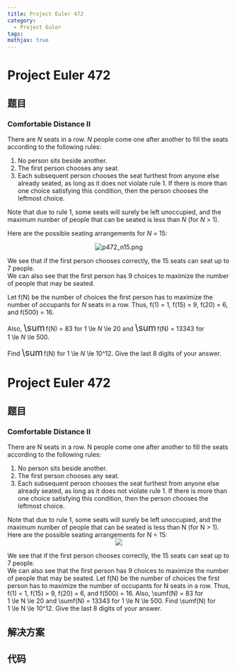 ```yaml
---
title: Project Euler 472
category:
  - Project Euler
tags:
mathjax: true
---
```

<escape><!-- more --></escape>
    
# Project Euler 472
## 题目
### Comfortable Distance II


There are <var>N</var> seats in a row. <var>N</var> people come one after another to fill the seats according to the following rules:
<ol><li>No person sits beside another.</li>
<li>The first person chooses any seat.</li>
<li>Each subsequent person chooses the seat furthest from anyone else already seated, as long as it does not violate rule 1. If there is more than one choice satisfying this condition, then the person chooses the leftmost choice.</li>
</ol>Note that due to rule 1, some seats will surely be left unoccupied, and the maximum number of people that can be seated is less than <var>N</var> (for <var>N</var> > 1).

Here are the possible seating arrangements for <var>N</var> = 15:
<p align="center"><img src="project/images/p472_n15.png" class="dark_img" alt="p472_n15.png" />


We see that if the first person chooses correctly, the 15 seats can seat up to 7 people.<br />
We can also see that the first person has 9 choices to maximize the number of people that may be seated.

Let f(N) be the number of choices the first person has to maximize the number of occupants for <var>N</var> seats in a row. Thus, f(1) = 1, f(15) = 9, f(20) = 6, and f(500) = 16.

Also, <span style="font-size:larger;"><span style="font-size:larger;">\sum</span></span> f(N) = 83 for 1 \le <var>N</var> \le 20 and  <span style="font-size:larger;"><span style="font-size:larger;">\sum</span></span> f(N) = 13343 for 1 \le <var>N</var> \le 500.

Find <span style="font-size:larger;"><span style="font-size:larger;">\sum</span></span> f(N) for 1 \le <var>N</var> \le 10^12. Give the last 8 digits of your answer.



# Project Euler 472
## 题目
### Comfortable Distance II

There are N seats in a row. N people come one after another to fill the seats according to the following rules:
<ol>
<li>No person sits beside another.</li>
<li>The first person chooses any seat.</li>
<li>Each subsequent person chooses the seat furthest from anyone else already seated, as long as it does not violate rule 1. If there is more than one choice satisfying this condition, then the person chooses the leftmost choice.</li>
</ol>
Note that due to rule 1, some seats will surely be left unoccupied, and the maximum number of people that can be seated is less than N (for N > 1).
Here are the possible seating arrangements for N = 15:
<center><img src="https://projecteuler.net/project/images/p472_n15.png"></center>

We see that if the first person chooses correctly, the 15 seats can seat up to 7 people.<br>We can also see that the first person has 9 choices to maximize the number of people that may be seated.
Let f(N) be the number of choices the first person has to maximize the number of occupants for N seats in a row. Thus, f(1)&nbsp;=&nbsp;1, f(15)&nbsp;=&nbsp;9, f(20)&nbsp;=&nbsp;6, and f(500)&nbsp;=&nbsp;16.
Also, \sumf(N) = 83 for 1&nbsp;\le&nbsp;N&nbsp;\le&nbsp;20 and  \sumf(N) = 13343 for 1&nbsp;\le&nbsp;N&nbsp;\le&nbsp;500.
Find \sumf(N) for 1&nbsp;\le&nbsp;N&nbsp;\le&nbsp;10^12. Give the last 8 digits of your answer.


## 解决方案


## 代码


